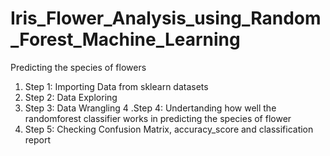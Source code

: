 # Iris_Flower_Analysis_using_Random_Forest_Machine_Learning

Predicting the species of flowers

1. Step 1: Importing Data from sklearn datasets
2. Step 2: Data Exploring
3. Step 3: Data Wrangling
4 .Step 4: Undertanding how well the randomforest classifier works in predicting the species of flower
5. Step 5: Checking Confusion Matrix, accuracy_score and classification report 
